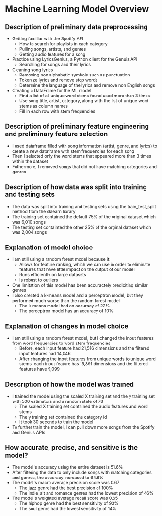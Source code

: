 # Machine Learning Model Overview

## Description of preliminary data preprocessing
- Getting familiar with the Spotify API
  - How to search for playlists in each category
  - Pulling songs, artists, and genres
  - Getting audio features for a song
- Practice using LyricsGenius, a Python client for the Genuis API
  - Searching for songs and their lyrics
- Cleaning song lyrics
  - Removing non alphabetic symbols such as punctuation
  - Tokenize lyrics and remove stop words
  - Determine the language of the lyrics and remove non English songs
- Creating a DataFrame for the ML model
  - Find a list of all unique word stems found used more than 3 times
  - Use song title, artist, category, along with the list of unique word stems as column names
  - Fill in each row with stem frequencies

## Description of preliminary feature engineering and preliminary feature selection
- I used dataframe filled with song information (artist, genre, and lyrics) to create a new dataframe with stem frequencies for each song
- Then I selected only the word stems that appeared more than 3 times within the dataset
- Futhermore, I removed songs that did not have matching categories and genres 

## Description of how data was split into training and testing sets
- The data was split into training and testing sets using the train_test_split method from the sklearn library
- The training set contained the default 75% of the original dataset which was 6,010 songs
- The testing set containted the other 25% of the orginal dataset which was 2,004 songs

## Explanation of model choice
- I am still using a random forest model because it:
  - Allows for feature ranking, which we can use in order to eliminate features that have little impact on the output of our model
  - Runs efficiently on large datasets
  - Is robust to outliers
- One limitation of this model has been accuractely prediciting similar genres
- I also created a k-means model and a perceptron model, but they performed much worse than the random forest model
  - The k-means model had an accuracy of 22%
  - The perceptron model has an accuracy of 10%

## Explanation of changes in model choice
- I am still using a random forest model, but I changed the input features from word frequencies to word stem frequencies
  - Before, each input feature had 21,516 dimensions and the filtered input features had 14,046
  - After changing the input features from unique words to unique word stems, each input feature has 15,391 dimensions and the filtered features have 9,099

## Description of how the model was trained
- I trained the model using the scaled X training set and the y training set with 500 estimators and a random state of 78
  - The scaled X training set contained the audio features and word stems
  - The y training set contained the category id
  - It took 30 seconds to train the model
- To further train the model, I can pull down more songs from the Spotify and Genius APIs

## How accurate, precise, and sensitive is the model?
- The model's accuracy using the entire dataset is 51.6%
- After filtering the data to only include songs with matching categories and genres, the accuracy increased to 64.8%
- The model's macro average precision score was 0.67
  - The jazz genre had the best precision of 100%
  - The indie_alt and romance genres had the lowest precision of 46% 
- The model's weighted average recall score was 0.65
  - The hiphop genre had the best sensitivity of 93%
  - The soul genre had the lowest sensitivity of 14% 
